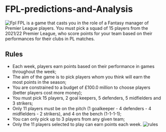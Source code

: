 # FPL-predictions-and-Analysis
![Fpl](https://user-images.githubusercontent.com/91440286/182765027-16585eee-7555-4b47-836d-1cadd8e67648.png)
FPL is a game that casts you in the role of a Fantasy manager of Premier League players. You must pick a squad of 15 players from the 2021/22 Premier League, who score points for your team based on their performances for their clubs in PL matches.

## Rules
* Each week, players earn points based on their performance in games throughout the week;
* The aim of the game is to pick players whom you think will earn the most points in the season;
* You are constrained to a budget of £100.0 million to choose players (better players cost more money);
* You must pick 15 players, 2 goal keepers, 5 defenders, 5 midfielders and 3 strikers;
* Only 11 players must be on the pitch (1 goalkeeper - 4 defenders - 4 midfielders - 2 strikers), and 4 on the bench (1-1-1-1);
* You can only pick up to 3 players from any given team;
* Only the 11 players selected to play can earn points each week.
![rules](https://user-images.githubusercontent.com/91440286/182765702-2fcf6659-bcf0-4051-af54-29255c214c60.png)




